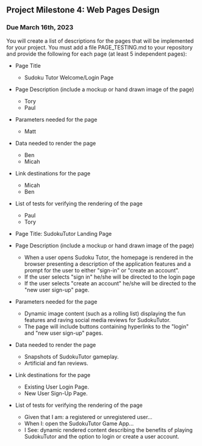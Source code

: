 ## Project Milestone 4: Web Pages Design ##

### Due March 16th, 2023 ###

 You will create a list of descriptions for the pages that will be implemented for your project.
 You must add a file PAGE_TESTING.md to your repository and provide the following for each page (at least 5 independent pages):
  
  * Page Title
    * Sudoku Tutor Welcome/Login Page
  * Page Description (include a mockup or hand drawn image of the page)
    * Tory 
    * Paul
  * Parameters needed for the page
     * Matt
  * Data needed to render the page
     * Ben 
     * Micah
  * Link destinations for the page
     * Micah 
     * Ben
  * List of tests for verifying the rendering of the page
    * Paul
    * Tory



  * Page Title: SudokuTutor Landing Page
  * Page Description (include a mockup or hand drawn image of the page)
    * When a user opens Sudoku Tutor, the homepage is rendered in the browser presenting a description of the application features and a prompt for the user to either "sign-in" or "create an account". 
    * If the user selects "sign in" he/she will be directed to the login page
    * If the user selects "create an account" he/she will be directed to the "new user sign-up" page.
  * Parameters needed for the page
     * Dynamic image content (such as a rolling list) displaying the fun features and raving social media reviews for SudokuTutor.
     * The page will include buttons containing hyperlinks to the "login" and "new user sign-up" pages.
  * Data needed to render the page
     * Snapshots of SudokuTutor gameplay.
     * Artificial and fan reviews.
  * Link destinations for the page
     * Existing User Login Page.
     * New User Sign-Up Page.
  * List of tests for verifying the rendering of the page
    * Given that I am: a registered or unregistered user...
    * When I: open the SudokuTutor Game App...
    * I See: dynamic rendered content describing the benefits of playing SudokuTutor and the option to login or create a user account.
    
    
